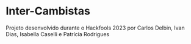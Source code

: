 # Inter-Cambistas
Projeto desenvolvido durante o Hackfools 2023 por Carlos Delbin, Ivan Dias, Isabella Caselli e Patrícia Rodrigues
